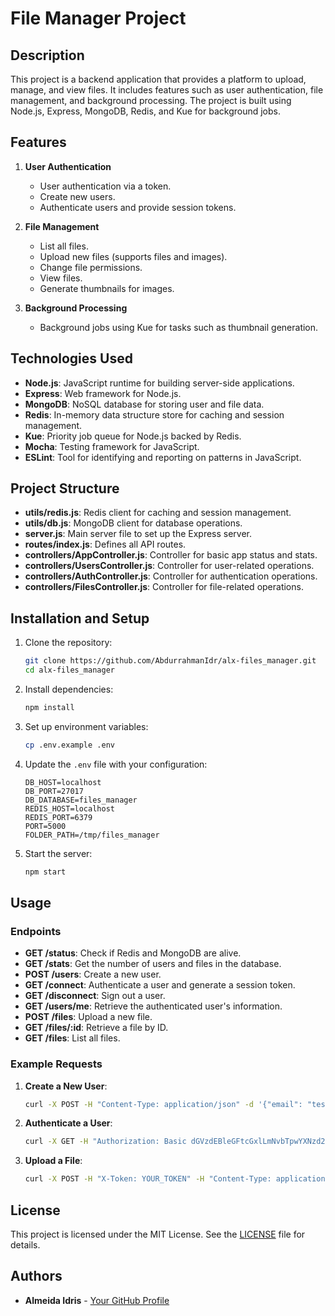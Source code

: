 # File Manager Project

## Description
This project is a backend application that provides a platform to upload, manage, and view files. It includes features such as user authentication, file management, and background processing. The project is built using Node.js, Express, MongoDB, Redis, and Kue for background jobs.

## Features
1. **User Authentication**
   - User authentication via a token.
   - Create new users.
   - Authenticate users and provide session tokens.

2. **File Management**
   - List all files.
   - Upload new files (supports files and images).
   - Change file permissions.
   - View files.
   - Generate thumbnails for images.

3. **Background Processing**
   - Background jobs using Kue for tasks such as thumbnail generation.

## Technologies Used
- **Node.js**: JavaScript runtime for building server-side applications.
- **Express**: Web framework for Node.js.
- **MongoDB**: NoSQL database for storing user and file data.
- **Redis**: In-memory data structure store for caching and session management.
- **Kue**: Priority job queue for Node.js backed by Redis.
- **Mocha**: Testing framework for JavaScript.
- **ESLint**: Tool for identifying and reporting on patterns in JavaScript.

## Project Structure
- **utils/redis.js**: Redis client for caching and session management.
- **utils/db.js**: MongoDB client for database operations.
- **server.js**: Main server file to set up the Express server.
- **routes/index.js**: Defines all API routes.
- **controllers/AppController.js**: Controller for basic app status and stats.
- **controllers/UsersController.js**: Controller for user-related operations.
- **controllers/AuthController.js**: Controller for authentication operations.
- **controllers/FilesController.js**: Controller for file-related operations.

## Installation and Setup
1. Clone the repository:
   ```bash
   git clone https://github.com/AbdurrahmanIdr/alx-files_manager.git
   cd alx-files_manager
   ```

2. Install dependencies:
   ```bash
   npm install
   ```

3. Set up environment variables:
   ```bash
   cp .env.example .env
   ```

4. Update the `.env` file with your configuration:
   ```env
   DB_HOST=localhost
   DB_PORT=27017
   DB_DATABASE=files_manager
   REDIS_HOST=localhost
   REDIS_PORT=6379
   PORT=5000
   FOLDER_PATH=/tmp/files_manager
   ```

5. Start the server:
   ```bash
   npm start
   ```

## Usage
### Endpoints
- **GET /status**: Check if Redis and MongoDB are alive.
- **GET /stats**: Get the number of users and files in the database.
- **POST /users**: Create a new user.
- **GET /connect**: Authenticate a user and generate a session token.
- **GET /disconnect**: Sign out a user.
- **GET /users/me**: Retrieve the authenticated user's information.
- **POST /files**: Upload a new file.
- **GET /files/:id**: Retrieve a file by ID.
- **GET /files**: List all files.

### Example Requests
1. **Create a New User**:
   ```bash
   curl -X POST -H "Content-Type: application/json" -d '{"email": "test@example.com", "password": "password123"}' http://localhost:5000/users
   ```

2. **Authenticate a User**:
   ```bash
   curl -X GET -H "Authorization: Basic dGVzdEBleGFtcGxlLmNvbTpwYXNzd29yZDEyMw==" http://localhost:5000/connect
   ```

3. **Upload a File**:
   ```bash
   curl -X POST -H "X-Token: YOUR_TOKEN" -H "Content-Type: application/json" -d '{"name": "myfile.txt", "type": "file", "data": "base64_encoded_content"}' http://localhost:5000/files
   ```

## License
This project is licensed under the MIT License. See the [LICENSE](LICENSE) file for details.

## Authors
- **Almeida Idris** - [Your GitHub Profile](https://github.com/AbdurrahmanIdr)
